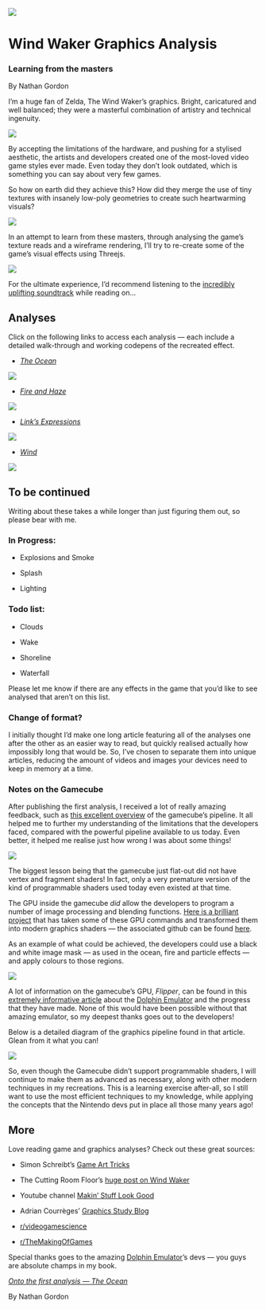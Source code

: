 ![](https://windwaker.graphics/assets/images/index/header.jpeg)

# Wind Waker Graphics Analysis

### Learning from the masters

By Nathan Gordon

I’m a huge fan of Zelda, The Wind Waker’s graphics. Bright, caricatured and well balanced; they were a masterful combination of artistry and technical ingenuity.

![](https://windwaker.graphics/assets/images/index/sail.jpeg)

By accepting the limitations of the hardware, and pushing for a stylised aesthetic, the artists and developers created one of the most-loved video game styles ever made. Even today they don’t look outdated, which is something you can say about very few games.

So how on earth did they achieve this? How did they merge the use of tiny textures with insanely low-poly geometries to create such heartwarming visuals?

![](https://windwaker.graphics/assets/images/index/orb.jpeg)

In an attempt to learn from these masters, through analysing the game’s texture reads and a wireframe rendering, I’ll try to re-create some of the game’s visual effects using Threejs.

![](https://windwaker.graphics/assets/images/index/battle.jpeg)

For the ultimate experience, I’d recommend listening to the [incredibly uplifting soundtrack](https://www.youtube.com/watch?v=KnJiC8FeI2I) while reading on…

## Analyses

Click on the following links to access each analysis — each include a detailed walk-through and working codepens of the recreated effect.

* [*The Ocean*](https://windwaker.graphics/the-ocean)

![](https://windwaker.graphics/assets/images/index/ocean.jpeg)

* [*Fire and Haze*](https://windwaker.graphics/fire-and-haze)

![](https://windwaker.graphics/assets/images/index/fire-and-haze.jpeg)

* [*Link’s Expressions*](https://windwaker.graphics/links-expressions)

![](https://windwaker.graphics/assets/images/index/links-expressions.jpeg)

* [*Wind*](https://windwaker.graphics/wind)

![](https://windwaker.graphics/assets/images/index/wind.jpeg)

## To be continued

Writing about these takes a while longer than just figuring them out, so please bear with me.

### In Progress:

* Explosions and Smoke

* Splash

* Lighting

### Todo list:

* Clouds

* Wake

* Shoreline

* Waterfall

Please let me know if there are any effects in the game that you’d like to see analysed that aren’t on this list.

### Change of format?

I initially thought I’d make one long article featuring all of the analyses one after the other as an easier way to read, but quickly realised actually how impossibly long that would be. So, I’ve chosen to separate them into unique articles, reducing the amount of videos and images your devices need to keep in memory at a time.

### Notes on the Gamecube

After publishing the first analysis, I received a lot of really amazing feedback, such as [this excellent overview](https://www.reddit.com/r/programming/comments/5cffew/wind_waker_graphics_analysis/d9wqpar/) of the gamecube’s pipeline. It all helped me to further my understanding of the limitations that the developers faced, compared with the powerful pipeline available to us today. Even better, it helped me realise just how wrong I was about some things!

![](https://windwaker.graphics/assets/images/index/gamecube.jpeg)

The biggest lesson being that the gamecube just flat-out did not have vertex and fragment shaders! In fact, only a very premature version of the kind of programmable shaders used today even existed at that time.

The GPU inside the gamecube *did* allow the developers to program a number of image processing and blending functions. [Here is a brilliant project](http://magcius.github.io/bmdview.js/bmdview.html) that has taken some of these GPU commands and transformed them into modern graphics shaders — the associated github can be found [here](https://github.com/magcius/bmdview).

As an example of what could be achieved, the developers could use a black and white image mask — as used in the ocean, fire and particle effects — and apply colours to those regions.

![](https://windwaker.graphics/assets/images/index/smoke.jpeg)

A lot of information on the gamecube’s GPU, *Flipper*, can be found in this [extremely informative article](https://dolphin-emu.org/blog/2014/03/15/pixel-processing-problems/) about the [Dolphin Emulator](https://dolphin-emu.org/) and the progress that they have made. None of this would have been possible without that amazing emulator, so my deepest thanks goes out to the developers!

Below is a detailed diagram of the graphics pipeline found in that article. Glean from it what you can!

![](https://windwaker.graphics/assets/images/index/pipeline.jpeg)

So, even though the Gamecube didn’t support programmable shaders, I will continue to make them as advanced as necessary, along with other modern techniques in my recreations. This is a learning exercise after-all, so I still want to use the most efficient techniques to my knowledge, while applying the concepts that the Nintendo devs put in place all those many years ago!

## More

Love reading game and graphics analyses? Check out these great sources:

* Simon Schreibt’s [Game Art Tricks](https://simonschreibt.de/game-art-tricks/)

* The Cutting Room Floor’s [huge post on Wind Waker](https://tcrf.net/The_Legend_of_Zelda:_The_Wind_Waker)

* Youtube channel [Makin’ Stuff Look Good](https://www.youtube.com/channel/UCEklP9iLcpExB8vp_fWQseg)

* Adrian Courrèges’ [Graphics Study Blog](http://www.adriancourreges.com/blog/)

* [r/videogamescience](https://www.reddit.com/r/videogamescience/)

* [r/TheMakingOfGames](https://www.reddit.com/r/TheMakingOfGames/)

Special thanks goes to the amazing [Dolphin Emulator](https://dolphin-emu.org/)’s devs — you guys are absolute champs in my book.

[*Onto the first analysis — The Ocean*](https://windwaker.graphics/the-ocean)

By Nathan Gordon